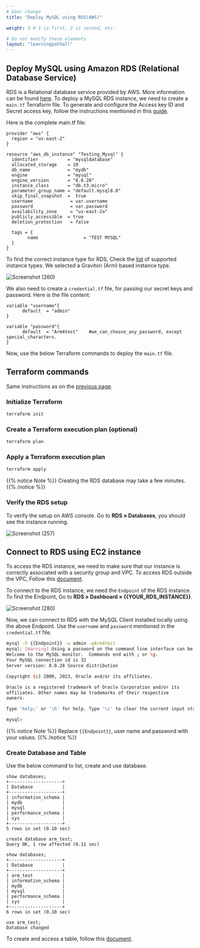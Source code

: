 ```yaml
---
# User change
title: "Deploy MySQL using RDS(AWS)"

weight: 3 # 1 is first, 2 is second, etc.

# Do not modify these elements
layout: "learningpathall"
---
```


## Deploy MySQL using Amazon RDS (Relational Database Service)

RDS is a Relational database service provided by AWS. More information can be found [here](https://docs.aws.amazon.com/AmazonRDS/latest/UserGuide/CHAP_GettingStarted.CreatingConnecting.MySQL.html). To deploy a MySQL RDS instance, we need to create a `main.tf` Terraform file.
To generate and configure the Access key ID and Secret access key, follow the instructions mentioned in this [guide](/install-guides/aws_access_keys).

Here is the complete main.tf file:

```console
provider "aws" {
  region = "us-east-2"
}

resource "aws_db_instance" "Testing_Mysql" {
  identifier           = "mysqldatabase"
  allocated_storage    = 10
  db_name              = "mydb"
  engine               = "mysql"
  engine_version       = "8.0.28"
  instance_class       = "db.t3.micro"
  parameter_group_name = "default.mysql8.0"
  skip_final_snapshot  =  true
  username              = var.username
  password              = var.password
  availability_zone     = "us-east-2a"
  publicly_accessible  = true
  deletion_protection   = false

  tags = {
        name                 = "TEST MYSQL"
  }
}
``` 

To find the correct instance type for RDS, Check the [list](https://aws.amazon.com/rds/mysql/instance-types/) of supported instance types. We selected a Graviton (Arm) based instance type.

![Screenshot (260)](https://user-images.githubusercontent.com/92315883/209249327-3755d7ef-581b-456c-a64b-e2167080dd59.png)

We also need to create a `credential.tf` file, for passing our secret keys and password. Here is the file content:

```console
variable "username"{
      default  = "admin"
}

variable "password"{
      default  = "Arm4test"    #we_can_choose_any_password, except special_characters.
}

```

Now, use the below Terraform commands to deploy the `main.tf` file.

## Terraform commands

Same instructions as on the [previous page](/learning-paths/server-and-cloud/mysql/ec2_deployment#terraform-commands).

### Initialize Terraform

```bash
terraform init
```

### Create a Terraform execution plan (optional)

```bash
terraform plan
```

### Apply a Terraform execution plan

```bash
terraform apply
```      

{{% notice Note %}}
Creating the RDS database may take a few minutes.
{{% /notice %}}

### Verify the RDS setup

To verify the setup on AWS console. Go to **RDS » Databases**, you should see the instance running.  

![Screenshot (257)](https://user-images.githubusercontent.com/92315883/209247626-2df854ca-a781-46b0-aeba-076a23b0c1fb.png)

## Connect to RDS using EC2 instance

To access the RDS instance, we need to make sure that our instance is correctly associated with a security group and VPC. To access RDS outside the VPC, Follow this [document](https://docs.aws.amazon.com/AmazonRDS/latest/UserGuide/CHAP_CommonTasks.Connect.html).

To connect to the RDS instance, we need the `Endpoint` of the RDS instance. To find the Endpoint, Go to **RDS » Dashboard » {{YOUR_RDS_INSTANCE}}**.

![Screenshot (280)](https://user-images.githubusercontent.com/92315883/209741254-55b40b52-1c56-482a-ab48-e33f510a1cf6.png)


Now, we can connect to RDS with the MySQL Client installed locally using the above Endpoint. Use the `username` and `password` mentioned in the `credential.tf` file.

```bash { output_lines="2-15"}
mysql -h {{Endpoint}} -u admin -pArm4test
mysql: [Warning] Using a password on the command line interface can be insecure.
Welcome to the MySQL monitor.  Commands end with ; or \g.
Your MySQL connection id is 32
Server version: 8.0.28 Source distribution

Copyright (c) 2000, 2023, Oracle and/or its affiliates.

Oracle is a registered trademark of Oracle Corporation and/or its
affiliates. Other names may be trademarks of their respective
owners.

Type 'help;' or '\h' for help. Type '\c' to clear the current input statement.

mysql> 
```
{{% notice Note %}}
Replace `{{Endpoint}}`, user name and password with your values.
{{% /notice %}}


### Create Database and Table
Use the below command to list, create and use database.

```console { output_lines="2-11" }
show databases;
+--------------------+
| Database           |
+--------------------+
| information_schema |
| mydb               |
| mysql              |
| performance_schema |
| sys                |
+--------------------+
5 rows in set (0.10 sec)
```

```console { output_lines="2" }
create database arm_test;
Query OK, 1 row affected (0.11 sec)
```

```console { output_lines="2-12" }
show databases;
+--------------------+
| Database           |
+--------------------+
| arm_test           |
| information_schema |
| mydb               |
| mysql              |
| performance_schema |
| sys                |
+--------------------+
6 rows in set (0.10 sec)
```

```console { output_lines="2" }
use arm_test;
Database changed
```

To create and access a table, follow this [document](/learning-paths/server-and-cloud/mysql/ec2_deployment#access-database-and-create-table).


